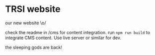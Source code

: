 # TRSI website

our new website \o/

check the readme in /cms for content integration. run ```npm run build``` to integrate CMS content. Use live server or similar for dev.

the sleeping gods are back!